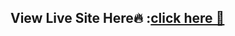 <h2>View Live Site Here🔥 :<a href = "https://instagram-clone-react-25212.web.app/">click here 🚀</a></h2>
